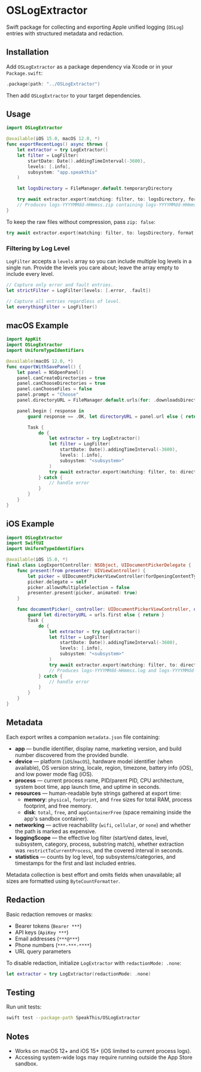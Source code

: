 # OSLogExtractor

Swift package for collecting and exporting Apple unified logging (`OSLog`) entries with structured metadata and redaction.

## Installation

Add `OSLogExtractor` as a package dependency via Xcode or in your `Package.swift`:

```swift
.package(path: "../OSLogExtractor")
```

Then add `OSLogExtractor` to your target dependencies.

## Usage

```swift
import OSLogExtractor

@available(iOS 15.0, macOS 12.0, *)
func exportRecentLogs() async throws {
    let extractor = try LogExtractor()
    let filter = LogFilter(
        startDate: Date().addingTimeInterval(-3600),
        levels: [.info],
        subsystem: "app.speakthis"
    )

    let logsDirectory = FileManager.default.temporaryDirectory

    try await extractor.export(matching: filter, to: logsDirectory, format: .json)
    // Produces logs-YYYYMMdd-HHmmss.zip containing logs-YYYYMMdd-HHmmss.json with entries and metadata.
}
```

To keep the raw files without compression, pass `zip: false`:

```swift
try await extractor.export(matching: filter, to: logsDirectory, format: .json, zip: false)
```

### Filtering by Log Level

`LogFilter` accepts a `levels` array so you can include multiple log levels in a single run. Provide the levels you care about; leave the array empty to include every level.

```swift
// Capture only error and fault entries.
let strictFilter = LogFilter(levels: [.error, .fault])

// Capture all entries regardless of level.
let everythingFilter = LogFilter()
```

## macOS Example

```swift
import AppKit
import OSLogExtractor
import UniformTypeIdentifiers

@available(macOS 12.0, *)
func exportWithSavePanel() {
    let panel = NSOpenPanel()
    panel.canCreateDirectories = true
    panel.canChooseDirectories = true
    panel.canChooseFiles = false
    panel.prompt = "Choose"
    panel.directoryURL = FileManager.default.urls(for: .downloadsDirectory, in: .userDomainMask).first

    panel.begin { response in
        guard response == .OK, let directoryURL = panel.url else { return }

        Task {
            do {
                let extractor = try LogExtractor()
                let filter = LogFilter(
                    startDate: Date().addingTimeInterval(-3600),
                    levels: [.info],
                    subsystem: "<subsystem>"
                )
                try await extractor.export(matching: filter, to: directoryURL, format: .json)
            } catch {
                // handle error
            }
        }
    }
}
```

## iOS Example

```swift
import OSLogExtractor
import SwiftUI
import UniformTypeIdentifiers

@available(iOS 15.0, *)
final class LogExportController: NSObject, UIDocumentPickerDelegate {
    func present(from presenter: UIViewController) {
        let picker = UIDocumentPickerViewController(forOpeningContentTypes: [.folder], asCopy: false)
        picker.delegate = self
        picker.allowsMultipleSelection = false
        presenter.present(picker, animated: true)
    }

    func documentPicker(_ controller: UIDocumentPickerViewController, didPickDocumentsAt urls: [URL]) {
        guard let directoryURL = urls.first else { return }
        Task {
            do {
                let extractor = try LogExtractor()
                let filter = LogFilter(
                    startDate: Date().addingTimeInterval(-3600),
                    levels: [.info],
                    subsystem: "<subsystem>"
                )
                try await extractor.export(matching: filter, to: directoryURL, format: .text, zip: false)
                // Produces logs-YYYYMMdd-HHmmss.log and logs-YYYYMMdd-HHmmss.metadata.json.
            } catch {
                // handle error
            }
        }
    }
}
```

## Metadata

Each export writes a companion `metadata.json` file containing:

- **app** — bundle identifier, display name, marketing version, and build number discovered from the provided bundle.
- **device** — platform (`iOS`/`macOS`), hardware model identifier (when available), OS version string, locale, region, timezone, battery info (iOS), and low power mode flag (iOS).
- **process** — current process name, PID/parent PID, CPU architecture, system boot time, app launch time, and uptime in seconds.
- **resources** — human-readable byte strings gathered at export time:
  - **memory**: `physical`, `footprint`, and `free` sizes for total RAM, process footprint, and free memory.
  - **disk**: `total`, `free`, and `appContainerFree` (space remaining inside the app's sandbox container).
- **networking** — active reachability (`wifi`, `cellular`, or `none`) and whether the path is marked as expensive.
- **loggingScope** — the effective log filter (start/end dates, level, subsystem, category, process, substring match), whether extraction was `restrictToCurrentProcess`, and the covered interval in seconds.
- **statistics** — counts by log level, top subsystems/categories, and timestamps for the first and last included entries.

Metadata collection is best effort and omits fields when unavailable; all sizes are formatted using `ByteCountFormatter`.

## Redaction

Basic redaction removes or masks:

- Bearer tokens (`Bearer ***`)
- API keys (`ApiKey ***`)
- Email addresses (`***@***`)
- Phone numbers (`***-***-****`)
- URL query parameters

To disable redaction, initialize `LogExtractor` with `redactionMode: .none`:

```swift
let extractor = try LogExtractor(redactionMode: .none)
```

## Testing

Run unit tests:

```bash
swift test --package-path SpeakThis/OSLogExtractor
```

## Notes

- Works on macOS 12+ and iOS 15+ (iOS limited to current process logs).
- Accessing system-wide logs may require running outside the App Store sandbox.
